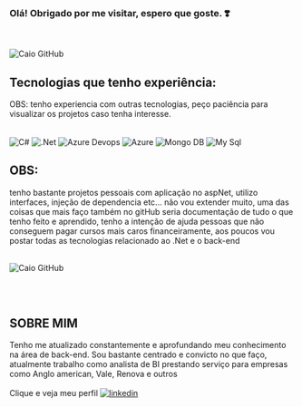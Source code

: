 ### Olá! Obrigado por me visitar, espero que goste. ❣️
<br/>

![Caio GitHub](https://github-readme-stats.vercel.app/api?username=caiosilvaferreira&show_icons=true&theme=radical)

## Tecnologias que tenho experiência:
OBS: tenho experiencia com outras tecnologias, peço paciência para visualizar os projetos caso tenha interesse.

<div style="display: inline_block"><br/>
<img align="center" alt="C#" src="https://img.shields.io/badge/C%23-239120?style=for-the-badge&logo=C-sharp&logoColor=bl"/>
<img align="center" alt=".Net" src="https://img.shields.io/badge/.NET-5C2D91?style=for-the-badge&logo=.net&logoColor=white"/>
<img align="center" alt="Azure Devops" src="https://img.shields.io/badge/Azure_DevOps-0078D7?style=for-the-badge&logo=azure-devops&logoColor=white"/>
<img align="center" alt="Azure" src="https://img.shields.io/badge/microsoft%20azure-0089D6?style=for-the-badge&logo=microsoft-azure&logoColor=white"/>
<img align="center" alt="Mongo DB" src="https://img.shields.io/badge/MongoDB-4EA94B?style=for-the-badge&logo=mongodb&logoColor=white"/>
<img align="center" alt="My Sql" src="https://img.shields.io/badge/MySQL-005C84?style=for-the-badge&logo=mysql&logoColor=white"/>
</div>

## OBS:

 tenho bastante projetos pessoais com aplicação no aspNet, utilizo interfaces, injeção de dependencia etc... não vou extender muito, uma das coisas que mais faço também no gitHub seria documentação de tudo o que tenho feito e aprendido, tenho a intenção de ajuda pessoas que não conseguem pagar cursos mais caros financeiramente, aos poucos vou postar todas as tecnologias relacionado ao .Net e o back-end
<br/><br/>

![Caio GitHub](https://github-readme-stats.vercel.app/api/top-langs/?username=caiosilvaferreira&theme=blue-green)

<br/><br/>
## SOBRE MIM
 Tenho me atualizado constantemente e aprofundando meu conhecimento na área de back-end. Sou bastante centrado e convicto no que faço, atualmente trabalho como analista de BI prestando serviço para empresas como Anglo american, Vale, Renova e outros
<br/><br/>
 Clique e veja meu perfil
[![linkedin](https://img.shields.io/badge/LinkedIn-0077B5?style=for-the-badge&logo=linkedin&logoColor=white)](https://www.linkedin.com/in/caio-silva-ferreira/)
